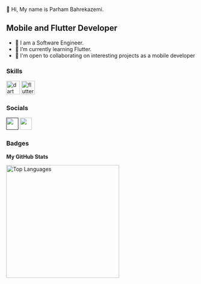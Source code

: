 
👋 Hi, My name is Parham Bahrekazemi.

Mobile and Flutter Developer
-----------------------------
* 👀 I am a Software Engineer.
* 🌱 I’m currently learning Flutter.
* 🤝 I'm open to collaborating on interesting projects as a mobile developer
                  
### Skills
<p align="left">
      <a href="https://dart.com/" target="_blank" rel="noreferrer"><img src="https://raw.githubusercontent.com/danielcranney/readme-generator/main/public/icons/skills/dart-colored.svg" width="36" height="36" alt="dart" /></a>
      <a href="https://flutter.com/" target="_blank" rel="noreferrer"><img src="https://raw.githubusercontent.com/danielcranney/readme-generator/main/public/icons/skills/flutter-colored.svg" width="36" height="36" alt="flutter" /></a>
</p>
                    
### Socials
                  
<p align="left">
    <a href="" target="_blank" rel="noreferrer"><img src="https://raw.githubusercontent.com/danielcranney/readme-generator/main/public/icons/socials/instagram.svg" width="32" height="32" /></a>
<a href="https://github.com/Parham-Bahrekazemi" target="_blank" rel="noreferrer"><img src="https://raw.githubusercontent.com/danielcranney/readme-generator/main/public/icons/socials/github-dark.svg" width="32" height="32" /></a>
 

### Badges

<b>My GitHub Stats</b>

<a href="https://github.com/Parham-Bahrekazemi" align="left"><img width="300" src="https://github-readme-stats.vercel.app/api/top-langs/?username=Parham-Bahrekazemi&langs_count=10&title_color=0891b2&text_color=ffffff&icon_color=0891b2&bg_color=1c1917&hide_border=true&locale=en&custom_title=Top%20%Languages" alt="Top Languages" /></a>

